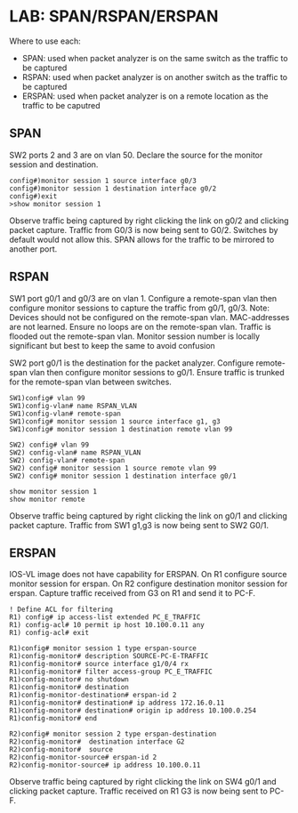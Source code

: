 # LAB: SPAN/RSPAN/ERSPAN
Where to use each:
- SPAN: used when packet analyzer is on the same switch as the traffic to be captured
- RSPAN: used when packet analyzer is on another switch as the traffic to be captured
- ERSPAN: used when packet analyzer is on a remote location as the traffic to be caputred

## SPAN
SW2 ports 2 and 3 are on vlan 50. Declare the source for the monitor session and destination. 
```cisco
config#)monitor session 1 source interface g0/3
config#)monitor session 1 destination interface g0/2
config#)exit
>show monitor session 1
```
Observe traffic being captured by right clicking the link on g0/2 and clicking packet capture. Traffic from G0/3 is now being sent to G0/2. Switches by default would not allow this. SPAN allows for the traffic to be mirrored to another port.

## RSPAN
SW1 port g0/1 and g0/3 are on vlan 1. Configure a remote-span vlan then configure monitor sessions to capture the traffic from g0/1, g0/3. Note: Devices should not be configured on the remote-span vlan. MAC-addresses are not learned. Ensure no loops are on the remote-span vlan. Traffic is flooded out the remote-span vlan. Monitor session number is locally significant but best to keep the same to avoid confusion

SW2 port g0/1 is the destination for the packet analyzer. Configure remote-span vlan then configure monitor sessions to g0/1. Ensure traffic is trunked for the remote-span vlan between switches.
```cisco
SW1)config# vlan 99
SW1)config-vlan# name RSPAN_VLAN
SW1)config-vlan# remote-span
SW1)config# monitor session 1 source interface g1, g3
SW1)config# monitor session 1 destination remote vlan 99

SW2) config# vlan 99
SW2) config-vlan# name RSPAN_VLAN
SW2) config-vlan# remote-span
SW2) config# monitor session 1 source remote vlan 99
SW2) config# monitor session 1 destination interface g0/1

show monitor session 1
show monitor remote
```
Observe traffic being captured by right clicking the link on g0/1 and clicking packet capture. Traffic from SW1 g1,g3 is now being sent to SW2 G0/1.

## ERSPAN
IOS-VL image does not have capability for ERSPAN. On R1 configure source monitor session for erspan. On R2 configure destination monitor session for erspan. Capture traffic received from G3 on R1 and send it to PC-F.

```cisco
! Define ACL for filtering
R1) config# ip access-list extended PC_E_TRAFFIC
R1) config-acl# 10 permit ip host 10.100.0.11 any
R1) config-acl# exit

R1)config# monitor session 1 type erspan-source
R1)config-monitor# description SOURCE-PC-E-TRAFFIC
R1)config-monitor# source interface g1/0/4 rx
R1)config-monitor# filter access-group PC_E_TRAFFIC
R1)config-monitor# no shutdown
R1)config-monitor# destination
R1)config-monitor-destination# erspan-id 2
R1)config-monitor# destination# ip address 172.16.0.11
R1)config-monitor# destination# origin ip address 10.100.0.254
R1)config-monitor# end

R2)config# monitor session 2 type erspan-destination
R2)config-monitor#  destination interface G2
R2)config-monitor#  source
R2)config-monitor-source# erspan-id 2
R2)config-monitor-source# ip address 10.100.0.11
```
Observe traffic being captured by right clicking the link on SW4 g0/1 and clicking packet capture. Traffic received on R1 G3 is now being sent to PC-F.
